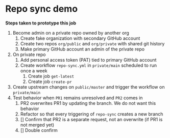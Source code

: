 # Repo sync demo

**Steps taken to prototype this job**
1. Become admin on a private repo owned by another org
    1. Create fake organization with secondary GitHub account
    4. Create two repos `org/public` and `org/private` with shared git history
    5. Make primary GitHub account an admin of the private repo
2. On private repo
    1. Add personal access token (PAT) tied to primary GitHub account
    2. Create workflow `repo-sync.yml` in `private/main` scheduled to run once a week
        1. Create job `get-latest`
        2. Create job `create-pr`
3. Create upstream changes on `public/master` and trigger the workflow on `private/main`
4. Test behavior when `PR1` remains unresolved and `PR2` comes in
    1. PR2 overwrites PR1 by updating the branch. We do not want this behavior
    2. Refactor so that every triggering of `repo-sync` creates a new branch
    3. [] Confirm that PR2 is a separate request, not an overwrite (if PR1 is not merged yet)
    4. [] Double confirm
